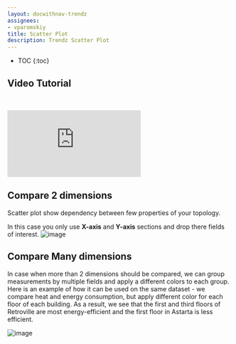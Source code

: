 ```yaml
---
layout: docwithnav-trendz
assignees:
- vparomskiy
title: Scatter Plot
description: Trendz Scatter Plot 
---
```


* TOC
{:toc}

## Video Tutorial

&nbsp; 
  
<div id="video">  
    <div id="video_wrapper">
        <iframe src="https://www.youtube.com/embed/wX4ro6FfyaE" frameborder="0" allowfullscreen></iframe>
    </div>
</div>

## Compare 2 dimensions
Scatter plot show dependency between few properties of your topology.

In this case you only use **X-axis** and **Y-axis** sections and drop there fields of interest.
![image](https://img.thingsboard.io/trendz/simple-scatter.png)

## Compare Many dimensions
In case when more than 2 dimensions should be compared, we can group measurements by multiple fields and apply a different colors to each group. 
Here is an example of how it can be used on the same dataset - we compare heat and energy consumption, but apply different color for each floor of each building.
As a result, we see that the first and third floors of Retroville are most energy-efficient and the first floor in Astarta is less efficient.

![image](https://img.thingsboard.io/trendz/complex-scatter.png)
